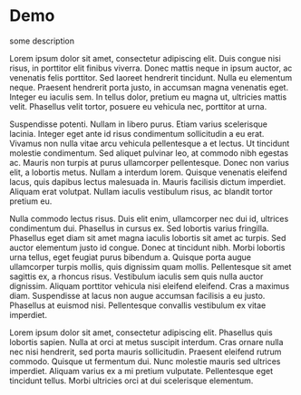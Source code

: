# Demo

some description

Lorem ipsum dolor sit amet, consectetur adipiscing elit. Duis congue nisi risus, in porttitor elit finibus viverra. Donec mattis neque in ipsum auctor, ac venenatis felis porttitor. Sed laoreet hendrerit tincidunt. Nulla eu elementum neque. Praesent hendrerit porta justo, in accumsan magna venenatis eget. Integer eu iaculis sem. In tellus dolor, pretium eu magna ut, ultricies mattis velit. Phasellus velit tortor, posuere eu vehicula nec, porttitor at urna.

Suspendisse potenti. Nullam in libero purus. Etiam varius scelerisque lacinia. Integer eget ante id risus condimentum sollicitudin a eu erat. Vivamus non nulla vitae arcu vehicula pellentesque a et lectus. Ut tincidunt molestie condimentum. Sed aliquet pulvinar leo, at commodo nibh egestas ac. Mauris non turpis at purus ullamcorper pellentesque. Donec non varius elit, a lobortis metus. Nullam a interdum lorem. Quisque venenatis eleifend lacus, quis dapibus lectus malesuada in. Mauris facilisis dictum imperdiet. Aliquam erat volutpat. Nullam iaculis vestibulum risus, ac blandit tortor pretium eu.



Nulla commodo lectus risus. Duis elit enim, ullamcorper nec dui id, ultrices condimentum dui. Phasellus in cursus ex. Sed lobortis varius fringilla. Phasellus eget diam sit amet magna iaculis lobortis sit amet ac turpis. Sed auctor elementum justo id congue. Donec at tincidunt nibh. Morbi lobortis urna tellus, eget feugiat purus bibendum a. Quisque porta augue ullamcorper turpis mollis, quis dignissim quam mollis. Pellentesque sit amet sagittis ex, a rhoncus risus. Vestibulum iaculis sem quis nulla auctor dignissim. Aliquam porttitor vehicula nisi eleifend eleifend. Cras a maximus diam. Suspendisse at lacus non augue accumsan facilisis a eu justo. Phasellus at euismod nisi. Pellentesque convallis vestibulum ex vitae imperdiet.

Lorem ipsum dolor sit amet, consectetur adipiscing elit. Phasellus quis lobortis sapien. Nulla at orci at metus suscipit interdum. Cras ornare nulla nec nisi hendrerit, sed porta mauris sollicitudin. Praesent eleifend rutrum commodo. Quisque ut fermentum dui. Nunc molestie mauris sed ultrices imperdiet. Aliquam varius ex a mi pretium vulputate. Pellentesque eget tincidunt tellus. Morbi ultricies orci at dui scelerisque elementum.

